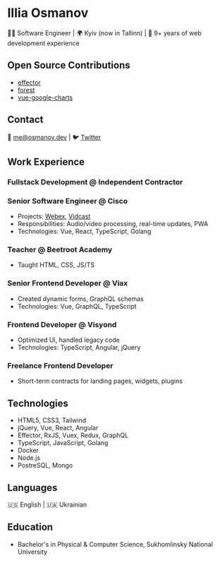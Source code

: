 # Illia Osmanov

👨‍💻 Software Engineer | 🌍 Kyiv (now in Tallinn) | 💼 9+ years of web development experience

## Open Source Contributions

- [effector](http://effector.dev)
- [forest](https://www.npmjs.com/package/forest)
- [vue-google-charts](https://github.com/devstark-com/vue-google-charts)

## Contact

📧 [me@osmanov.dev](mailto:me@osmanov.dev) | 🐦 [Twitter](https://twitter.com/illiaosmanov)

## Work Experience

### Fullstack Development @ Independent Contractor

### Senior Software Engineer @ Cisco

- Projects: [Webex](https://www.webex.com), [Vidcast](https://vidcast.io)
- Responsibilities: Audio/video processing, real-time updates, PWA
- Technologies: Vue, React, TypeScript, Golang

### Teacher @ Beetroot Academy

- Taught HTML, CSS, JS/TS

### Senior Frontend Developer @ Viax

- Created dynamic forms, GraphQL schemas
- Technologies: Vue, GraphQL, TypeScript

### Frontend Developer @ Visyond

- Optimized UI, handled legacy code
- Technologies: TypeScript, Angular, jQuery

### Freelance Frontend Developer

- Short-term contracts for landing pages, widgets, plugins

## Technologies

- HTML5, CSS3, Tailwind
- jQuery, Vue, React, Angular
- Effector, RxJS, Vuex, Redux, GraphQL
- TypeScript, JavaScript, Golang
- Docker
- Node.js
- PostreSQL, Mongo

## Languages

🇺🇸 English | 🇺🇦 Ukrainian

## Education

- Bachelor's in Physical & Computer Science, Sukhomlinsky National University
